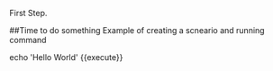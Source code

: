 First Step.

##Time to do something
Example of creating a scneario and running command

echo 'Hello World' {{execute}}
